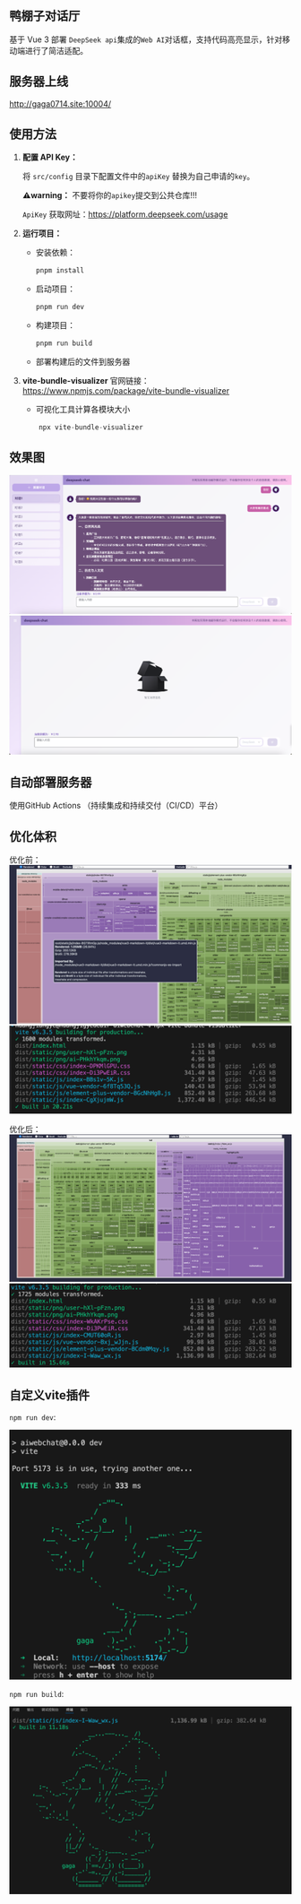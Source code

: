 ## 鸭棚子对话厅

基于 Vue 3 部署 `DeepSeek api`集成的`Web AI`对话框，支持代码高亮显示，针对移动端进行了简洁适配。

## 服务器上线
http://gaga0714.site:10004/

## 使用方法

1.  **配置 API Key：**

    将 `src/config` 目录下配置文件中的`apiKey` 替换为自己申请的`key`。

    **⚠️warning：** 不要将你的`apikey`提交到公共仓库!!!

    `ApiKey` 获取网址：https://platform.deepseek.com/usage

2.  **运行项目：**
    - 安装依赖：

        ```bash
        pnpm install 
        ```

    - 启动项目：

        ```bash
        pnpm run dev
        ```

    - 构建项目：

        ```bash
        pnpm run build
        ```

    - 部署构建后的文件到服务器

3.  **vite-bundle-visualizer**
    官网链接：https://www.npmjs.com/package/vite-bundle-visualizer
    - 可视化工具计算各模块大小
    ```js
        npx vite-bundle-visualizer
    ```

## 效果图
![alt text](/assets/show_2.png)
![alt text](/assets/show_1.jpg)

## 自动部署服务器
使用GitHub Actions （持续集成和持续交付（CI/CD）平台）

## 优化体积
优化前：
![alt text](/assets/vis_pre.png)
![alt text](/assets/chunk_pre.png)

优化后：
![alt text](/assets/vid_bac.png)
![alt text](/assets/chunk_bac.png)

## 自定义vite插件
`npm run dev`:

![alt text](/assets/dev_vite_plugin.png)

`npm run build`:

![alt text](/assets/build_vite_plugin.png)